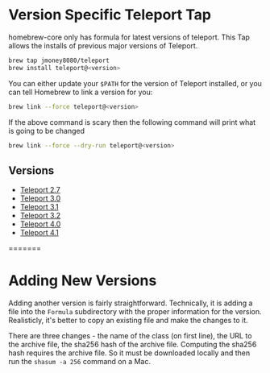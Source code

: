 # Version Specific Teleport Tap

homebrew-core only has formula for latest versions of teleport.  This Tap allows the installs of previous major versions of Teleport.

```bash
brew tap jmoney8080/teleport
brew install teleport@<version>
```

You can either update your `$PATH` for the version of Teleport installed, or you can tell Homebrew to link a version for you:

```bash
brew link --force teleport@<version>
```

If the above command is scary then the following command will print what is going to be changed

```bash
brew link --force --dry-run teleport@<version>
```

## Versions

- [Teleport 2.7](https://gravitational.com/teleport/docs/ver/2.7/)
- [Teleport 3.0](https://gravitational.com/teleport/docs/ver/3.0)
- [Teleport 3.1](https://gravitational.com/teleport/docs/ver/3.1)
- [Teleport 3.2](https://gravitational.com/teleport/docs/ver/3.2)
- [Teleport 4.0](https://gravitational.com/teleport/docs/ver/4.0)
- [Teleport 4.1](https://gravitational.com/teleport/docs/ver/4.1)

=======

# Adding New Versions
Adding another version is fairly straightforward. Technically, it is
adding a file into the `Formula` subdirectory with the proper
information for the version. Realisticly, it's better to copy an
existing file and make the changes to it.

There are three changes - the name of the class (on first line), the
URL to the archive file, the sha256 hash of the archive
file. Computing the sha256 hash requires the archive file. So it must
be downloaded locally and then run the `shasum -a 256` command on a
Mac.
